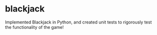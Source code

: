 # blackjack
Implemented Blackjack in Python, and created unit tests to rigorously test the functionality of the game!
